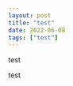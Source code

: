 ```yaml
---
layout: post
title: "test"
date: 2022-06-08
tags: ["test"]
---
```


test 

<script src="//code.jquery.com/jquery.js"></script>
<style>

.node {
  stroke: #fff;
  stroke-width: 1.5px;
}

.link {
  stroke: #999;
  stroke-opacity: .6;
}

</style>


test



